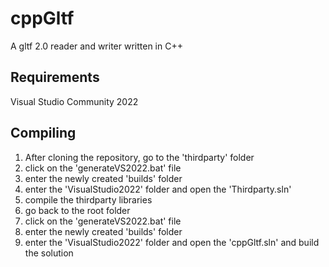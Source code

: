 # cppGltf
A gltf 2.0 reader and writer written in C++

## Requirements
Visual Studio Community 2022 

## Compiling
1. After cloning the repository, go to the 'thirdparty' folder
2. click on the 'generateVS2022.bat' file
3. enter the newly created 'builds' folder
4. enter the 'VisualStudio2022' folder and open the 'Thirdparty.sln'
5. compile the thirdparty libraries
6. go back to the root folder
7. click on the 'generateVS2022.bat' file
8. enter the newly created 'builds' folder
9. enter the 'VisualStudio2022' folder and open the 'cppGltf.sln' and build the solution

